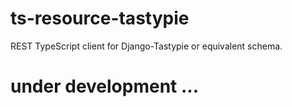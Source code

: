 # ts-resource-tastypie
REST TypeScript client for Django-Tastypie or equivalent schema.

# under development ...
